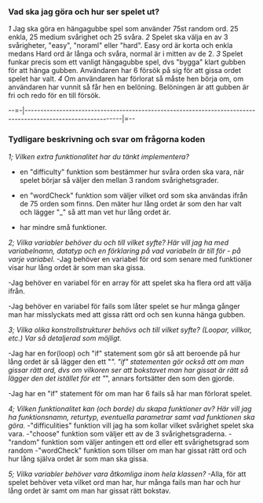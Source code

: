 ### Vad ska jag göra och hur ser spelet ut? ###
*1* Jag ska göra en hängagubbe spel som använder 75st random ord. 25 enkla, 25 medium svårighet och 25 svåra. 
*2* Spelet ska välja en av 3 svårigheter, "easy", "noraml" eller "hard". Easy ord är korta och enkla medans Hard ord är långa och svåra, normal är i mitten av de 2.
*3* Spelet funkar precis som ett vanligt hängagubbe spel, dvs "bygga" klart gubben för att hänga gubben. Användaren har 6 försök på sig för att gissa ordet spelet har valt.
*4* Om användaren har förlorat så måste hen börja om, om användaren har vunnit så får hen en belöning. Belöningen är att gubben är fri och redo för en till försök.

--=-|-------------------------------------------------------------------------------------------------------------|=--
### Tydligare beskrivning och svar om frågorna koden ###
*1; Vilken extra funktionalitet har du tänkt implementera?*
-  en "difficulty" funktion som bestämmer hur svåra orden ska vara, när spelet börjar så väljer den mellan 3 random svårighetsgrader.

- en "wordCheck" funktion som väljer vilket ord som ska användas ifrån de 75 orden som finns. Den mäter hur lång ordet är som den har valt och lägger "_" så att man vet hur lång ordet är.

- har mindre små funktioner.

*2; Vilka variabler behöver du och till vilket syfte? Här vill jag ha med variabelnamn, datatyp och en förklaring på vad variabeln är till för - på varje variabel.*
-Jag behöver en variabel för ord som senare med funktioner visar hur lång ordet är som man ska gissa.

-Jag behöver en variabel för en array för att spelet ska ha flera ord att välja ifrån.

-Jag behöver en variabel för fails som låter spelet se hur många gånger man har misslyckats med att gissa rätt ord och sen kunna hänga gubben.

*3; Vilka olika konstrollstrukturer behövs och till vilket syfte? (Loopar, villkor, etc.) Var så detaljerad som möjligt.*

-Jag har en for(loop) och "if" statement som gör så att beroende på hur lång ordet är så lägger den ett "_". "if" statementen gör också att om man gissar rätt ord, dvs om vilkoren ser att bokstavet man har gissat är rätt så lägger den det istället för ett "_", annars fortsätter den som den gjorde.

-Jag har en "if" statement för om man har 6 fails så har man förlorat spelet.


*4; Vilken funktionalitet kan (och borde) du skapa funktioner av? Här vill jag ha funktionsnamn, returtyp, eventuella parametrar samt vad funktionen ska göra.*
-"difficulities" funktion vill jag ha som kollar vilket svårighet spelet ska vara.
-"choose" funktion som väljer ett av de 3 svårighetsgraderna.
-"random" funktion som väljer antingen ett ord eller ett svårighetsgrad som random
-"wordCheck" funktion som tillser om man har gissat rätt ord och hur lång själva ordet är som man ska gissa.

*5; Vilka variabler behöver vara åtkomliga inom hela klassen?*
-Alla, för att spelet behöver veta vilket ord man har, hur många fails man har och hur lång ordet är samt om man har gissat rätt bokstav.
